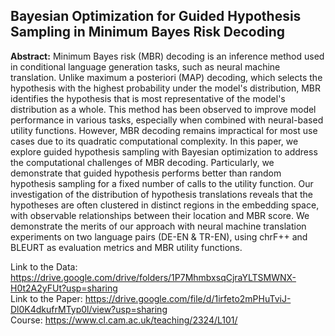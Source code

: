 ## Bayesian Optimization for Guided Hypothesis Sampling in Minimum Bayes Risk Decoding

**Abstract:** Minimum Bayes risk (MBR) decoding is an inference method used in conditional language generation tasks, such as neural machine translation. Unlike maximum a posteriori (MAP) decoding, which selects the hypothesis with the highest probability under the model's distribution, MBR identifies the hypothesis that is most representative of the model's distribution as a whole. This method has been observed to improve model performance in various tasks, especially when combined with neural-based utility functions. However, MBR decoding remains impractical for most use cases due to its quadratic computational complexity. In this paper, we explore guided hypothesis sampling with Bayesian optimization to address the computational challenges of MBR decoding. Particularly, we demonstrate that guided hypothesis performs better than random hypothesis sampling for a fixed number of calls to the utility function. Our investigation of the distribution of hypothesis translations reveals that the hypotheses are often clustered in distinct regions in the embedding space, with observable relationships between their location and MBR score. We demonstrate the merits of our approach with neural machine translation experiments on two language pairs (DE-EN \& TR-EN), using chrF++ and BLEURT as evaluation metrics and MBR utility functions.

Link to the Data: https://drive.google.com/drive/folders/1P7MhmbxsqCjraYLTSMWNX-H0t2A2yFUt?usp=sharing  <br>
Link to the Paper: https://drive.google.com/file/d/1irfeto2mPHuTviJ-Dl0K4dkufrMTyp0l/view?usp=sharing <br>
Course: https://www.cl.cam.ac.uk/teaching/2324/L101/
